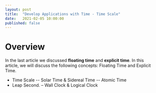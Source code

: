 ```yaml
---
layout: post
title:  "Develop Applications with Time - Time Scale"
date:   2021-02-05 10:00:00
published: false
---
```


# Overview

In the last article we discussed <b>floating time</b> and <b>explicit time</b>. In this article, we will discuss the following concepts:
Floating Time and Explicit Time.

- Time Scale
-- Solar Time & Sidereal Time
-- Atomic Time
- Leap Second.
– Wall Clock & Logical Clock

